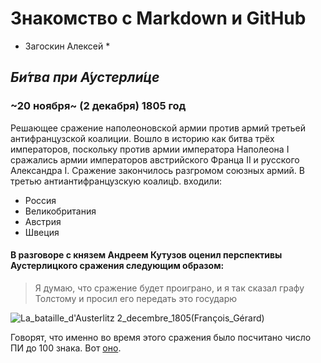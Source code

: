 # Знакомство с Markdown и GitHub
* Загоскин Алексей *
## _Би́тва при А́устерли́це_ 
### ~20 ноября~ (2 декабря) 1805 год 
Решающее сражение наполеоновской армии против армий третьей антифранцузской коалиции. Вошло в историю как битва трёх императоров, поскольку против армии императора Наполеона I сражались армии императоров австрийского Франца II и русского Александра I. Сражение закончилось разгромом союзных армий. В третью антиантифранцузскую коалицb. входили:
   * Россия
   * Великобритания
   * Австрия 
   * Швеция
#### В разговоре с князем Андреем Кутузов оценил перспективы Аустерлицкого сражения следующим образом: 
> Я думаю, что сражение будет проиграно, и я так сказал графу Толстому и просил его передать это государю


![La_bataille_d'Austerlitz _2_decembre_1805_(François_Gérard)](https://github.com/user-attachments/assets/50918816-4e6e-4a40-b61b-6ba9fd4bbb97)

Говорят, что именно во время этого сражения было посчитано число ПИ до 100 знака. Вот [оно](PI.md).

